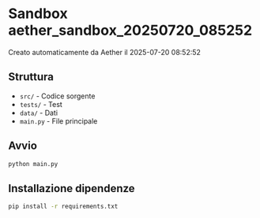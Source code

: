 # Sandbox aether_sandbox_20250720_085252

Creato automaticamente da Aether il 2025-07-20 08:52:52

## Struttura
- `src/` - Codice sorgente
- `tests/` - Test
- `data/` - Dati
- `main.py` - File principale

## Avvio
```bash
python main.py
```

## Installazione dipendenze
```bash
pip install -r requirements.txt
```
